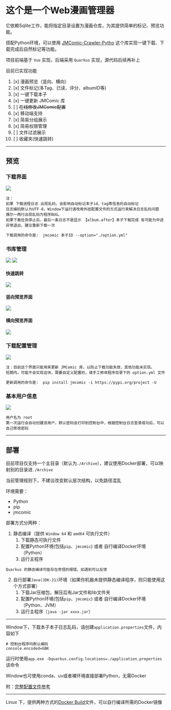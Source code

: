 # 这个是一个Web漫画管理器

它依赖Sqlite工作，能将指定目录设置为漫画仓库，为其提供简单的标记、预览功能。

搭配Python环境，可以使用 [JMComic-Crawler-Pytho](https://github.com/hect0x7/JMComic-Crawler-Python) 这个库实现一键下载、下载完成后自然标记等功能。

项目前端基于 `Vue` 实现，后端采用 `Quarkus` 实现，源代码后续再补上

目前已实现功能
1. [x] 漫画预览（竖向、横向）
2. [x] 文件标记(多Tag、已读、评分、albumID等)
2. [x] 一键下载本子
3. [x] 一键更新 JMComic 库
4. [ ] ~~在线修改JMComic配置~~
5. [x] 移动端支持
6. [x] 简易分组展示
7. [x] 简易权限管理
8. [ ] 文件过滤展示
9. [ ] 收藏夹(快速跳转)

---

## 预览
### 下载界面
![](./img/d1.jpg)
```
注：
如果 下载进程日志 出现乱码，会影响自动标记本子id、tag等信息的自动标记
日志编码默认为UTF-8，Window下运行请改用外挂配置文件的方式运行来解决日志乱码问题
偶尔一两行出现乱码为程序BUG。
如果下载任务停止后，最后一条日志不是显示 【album.after】本子下载完成 有可能为中途异常退出，建议重新下载一次

下载调用的命令是:  jmcomic 本子ID --option="./option.yml"
```

### 书库管理
![](./img/L1.jpg)
![](./img/L2.jpg)
#### 快速跳转
![](./img/L3.jpg)
#### 竖向预览界面
![](./img/L4.jpg)
#### 横向预览界面
![](./img/L5.jpg)

### 下载配置管理
![](./img/C1.jpg)
```
注：目前这个界面只能用来更新 JMComic 库，以防止下载功能失效，其他功能未实现。
短期内，可能不会实现这块，需要自定义配置的，请手工修改程序目录下的 option.yml 文件

更新调用的命令是:  pip install jmcomic -i https://pypi.org/project -U
```

### 基本用户信息
![](./img/U1.jpg)
```
用户名为 root
第一次运行会自动创建该用户，默认密码会打印到控制台中，根据控制台日志登录成功后，可以自己修改密码
```
---

## 部署

目前项目仅支持一个主目录（默认为`./Archive`），建议使用Docker部署，可以映射别的目录进`./Archive`

当前管理规则下，不建议改变默认层次结构，以免路径混乱

环境需要：
  - Python
  - pip
  - jmcomic

部署方式分两种：
1. 静态编译（提供 `Window 64` 和 `amd64` 可执行文件）
   1. 下载静态可执行文件
   2. 配置Python环境(包括`pip`、`jmcomic`) 或者 自行编译Docker环境（Python）
   3. 运行主程序
```
Quarkus 的静态编译可能存在奇怪的报错，如遇到可以反馈
```
2. 自行部署`Java(JDK-21)`环境（如果你机器未提供静态编译程序，则只能使用这个方式部署）
   1. 下载Jar压缩包，解压后有Jar文件和lib文件夹
   2. 配置Python环境(包括`pip`、`jmcomic`) 或者 自行编译Docker环境（Python、JVM）
   3. 运行主程序（`java -jar xxxx.jar`）

---
Window下，下载本子本子日志乱码，请创建`application.properties`文件，内容如下
```
# 控制台程序吗默认编码
console.encoded=GBK
```
运行时使用`app.exe -Dquarkus.config.locations=./application.properties`该命令

Window也可使用conda、uv或者裸环境直接部署Python，无需Docker

附：[完整配置文件参考](application.properties)

---
Linux 下，提供两种方式的[Docker Build](Docker)文件，可以自行编译所需的Docker镜像
